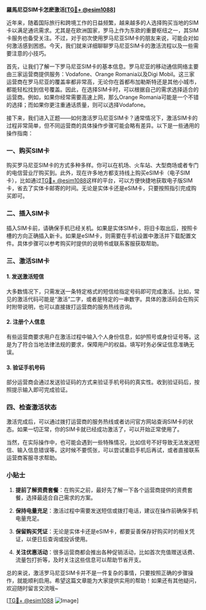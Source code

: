 **羅馬尼亞SIM卡怎麽激活[[TG💪+ @esim1088](https://t.me/s/esim1088)]**

近年来，随着国际旅行和跨境工作的日益频繁，越来越多的人选择购买当地的SIM卡以满足通讯需求。尤其是在欧洲国家，罗马上作为东欧的重要枢纽之一，其SIM卡服务也备受关注。不过，对于初次使用罗马尼亚SIM卡的朋友来说，可能会对如何激活感到困惑。今天，我们就来详细聊聊罗马尼亚SIM卡的激活流程以及一些需要注意的小技巧。

首先，让我们了解一下罗马尼亚SIM卡的基本信息。罗马尼亚的移动通信网络主要由三家运营商提供服务：Vodafone、Orange Romania以及Digi Mobil。这三家运营商在罗马尼亚的覆盖率都非常高，无论你在首都布加勒斯特还是其他小城市，都能轻松找到信号覆盖。因此，在选择SIM卡时，可以根据自己的需求选择适合的运营商。例如，如果你经常需要高速上网，那么Orange Romania可能是一个不错的选择；而如果你更注重通话质量，则可以选择Vodafone。

接下来，我们进入正题——如何激活罗马尼亚SIM卡？通常情况下，激活SIM卡的过程非常简单，但不同运营商的具体操作步骤可能会略有差异。以下是一些通用的操作指南：

### 一、购买SIM卡

购买罗马尼亚SIM卡的方式多种多样。你可以在机场、火车站、大型商场或者专门的电信营业厅购买到。此外，现在许多地方都支持线上购买eSIM卡（电子SIM卡），比如通过[TG💪+ @esim1088](https://t.me/s/esim1088)这样的平台，可以方便快捷地获取电子版SIM卡，省去了实体卡邮寄的时间。无论是实体卡还是eSIM卡，只要按照指引完成购买即可。

### 二、插入SIM卡

插入SIM卡前，请确保手机已经关机。如果是实体SIM卡，将旧卡取出后，按照卡槽的方向正确插入新卡。如果是eSIM卡，则需要在手机设置中激活并下载配置文件。具体步骤可以参考购买时提供的说明书或联系客服获取帮助。

### 三、激活SIM卡

#### 1. 发送激活短信
大多数情况下，只需发送一条特定格式的短信给指定号码即可完成激活。比如，常见的激活代码可能是“激活”二字，或者是特定的一串数字。具体的激活码会在购买时附带说明，也可以直接拨打运营商的服务热线咨询。

#### 2. 注册个人信息
有些运营商要求用户在激活过程中输入个人身份信息，如护照号或身份证号等。这是为了符合当地法律法规的要求，保障用户的权益。填写时务必保证信息准确无误。

#### 3. 验证手机号码
部分运营商会通过发送验证码的方式来验证手机号码的真实性。收到验证码后，按照提示输入即可完成验证。

### 四、检查激活状态

激活完成后，可以通过拨打运营商的服务热线或者访问官方网站查询SIM卡的状态。如果一切正常，你的SIM卡就已经成功激活了，可以开始正常使用了。

当然，在实际操作中，也可能会遇到一些特殊情况，比如信号不好导致无法发送短信、输入信息错误等。这时候不要慌张，可以尝试重启手机后再试，或者直接联系运营商客服寻求帮助。

### 小贴士

1. **提前了解资费套餐**：在购买之前，最好先了解一下各个运营商提供的资费套餐，选择最适合自己需求的方案。
   
2. **保持电量充足**：激活过程中需要发送短信或拨打电话，建议在操作前确保手机电量充足。

3. **保留购买凭证**：无论是实体卡还是eSIM卡，都要妥善保存好购买时的相关凭证，以便日后查询或投诉使用。

4. **关注优惠活动**：很多运营商都会推出各种促销活动，比如首次充值赠送话费、流量包打折等，及时关注这些信息可以帮助节省开支。

总的来说，激活罗马尼亚SIM卡并不是一件复杂的事情，只要按照正确的步骤操作，就能顺利启用。希望这篇文章能为大家提供实用的帮助！如果还有其他疑问，欢迎随时留言交流哦~

[[TG💪+ @esim1088](https://t.me/s/esim1088) ![Image](https://i.postimg.cc/4NQfJmqS/Snipaste-2025-05-13-00-14-12.png)]